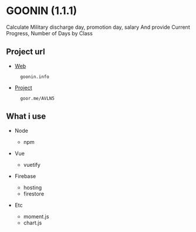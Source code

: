 # GOONIN (1.1.1)
Calculate Military discharge day, promotion day, salary
And provide Current Progress, Number of Days by Class

## Project url  
- [Web](https://goonin.info/) 

		goonin.info
		
		
- [Project](https://goor.me/AVLN5/)

		goor.me/AVLN5


## What i use
* Node
	+ npm
	

* Vue 
	+ vuetify


* Firebase 
  + hosting
  + firestore


* Etc 
	+ moment.js
	+ chart.js


